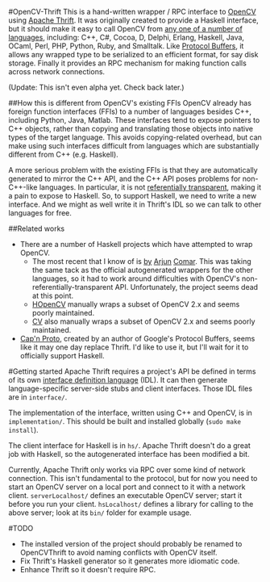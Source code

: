 #OpenCV-Thrift
This is a hand-written wrapper / RPC interface to [OpenCV](https://github.com/Itseez/opencv) using [Apache Thrift](https://github.com/apache/thrift).
It was originally created to provide a Haskell interface, but it should make it easy to call OpenCV from [any one of a number of languages](http://thrift.apache.org/docs/features/), including: C++, C#, Cocoa, D, Delphi, Erlang, Haskell, Java, OCaml, Perl, PHP, Python, Ruby, and Smalltalk.
Like [Protocol Buffers](https://developers.google.com/protocol-buffers/), it allows any wrapped type to be serialized to an efficient format, for say disk storage.
Finally it provides an RPC mechanism for making function calls across network connections.

(Update: This isn't even alpha yet. Check back later.)

##How this is different from OpenCV's existing FFIs
OpenCV already has foreign function interfaces (FFIs) to a number of languages besides C++, including Python, Java, Matlab.
These interfaces tend to expose pointers to C++ objects, rather than copying and translating those objects into native types of the target language.
This avoids copying-related overhead, but can make using such interfaces difficult from languages which are substantially different from C++ (e.g. Haskell).

A more serious problem with the existing FFIs is that they are automatically generated to mirror the C++ API, and the C++ API poses problems for non-C++-like languages.
In particular, it is not [referentially transparent](http://en.wikipedia.org/wiki/Referential_transparency_\(computer_science\)), making it a pain to expose to Haskell.
So, to support Haskell, we need to write a new interface.
And we might as well write it in Thrift's IDL so we can talk to other languages for free.

##Related works

  * There are a number of Haskell projects which have attempted to wrap OpenCV.
    * The most recent that I know of is [by](https://github.com/arjuncomar/revelation) [Arjun](https://github.com/arjuncomar/opencv-raw) [Comar](https://github.com/arjuncomar/opencv).
This was taking the same tack as the official autogenerated wrappers for the other languages, so it had to work around difficulties with OpenCV's non-referentially-transparent API.
Unfortunately, the project seems dead at this point.
    * [HOpenCV](http://hackage.haskell.org/package/HOpenCV) manually wraps a subset of OpenCV 2.x and seems poorly maintained.
    * [CV](http://hackage.haskell.org/package/CV) also manually wraps a subset of OpenCV 2.x and seems poorly maintained.
  * [Cap'n Proto](http://kentonv.github.io/capnproto/capnp-tool.html), created by an author of Google's Protocol Buffers, seems like it may one day replace Thrift.
I'd like to use it, but I'll wait for it to officially support Haskell.

#Getting started
Apache Thrift requires a project's API be defined in terms of its own [interface definition language](http://thrift.apache.org/docs/idl/) (IDL).
It can then generate language-specific server-side stubs and client interfaces.
Those IDL files are in `interface/`.

The implementation of the interface, written using C++ and OpenCV, is in `implementation/`.
This should be built and installed globally (`sudo make install`).

The client interface for Haskell is in `hs/`.
Apache Thrift doesn't do a great job with Haskell, so the autogenerated interface has been modified a bit.

Currently, Apache Thrift only works via RPC over some kind of network connection.
This isn't fundamental to the protocol, but for now you need to start an OpenCV server on a local port and connect to it with a network client.
`serverLocalhost/` defines an executable OpenCV server; start it before you run your client.
`hsLocalhost/` defines a library for calling to the above server; look at its `bin/` folder for example usage.

#TODO

  * The installed version of the project should probably be renamed to OpenCVThrift to avoid naming conflicts with OpenCV itself.
  * Fix Thrift's Haskell generator so it generates more idiomatic code.
  * Enhance Thrift so it doesn't require RPC.
